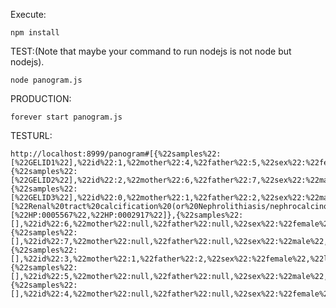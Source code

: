 Execute:



    npm install

TEST:(Note that maybe your command to run nodejs is not node but nodejs).

    node panogram.js


PRODUCTION:

    forever start panogram.js

TESTURL:

    http://localhost:8999/panogram#[{%22samples%22:[%22GELID1%22],%22id%22:1,%22mother%22:4,%22father%22:5,%22sex%22:%22female%22,%22lifeStatus%22:%22alive%22,%22externalId%22:%22GELID1%22},{%22samples%22:[%22GELID2%22],%22id%22:2,%22mother%22:6,%22father%22:7,%22sex%22:%22male%22,%22lifeStatus%22:%22alive%22,%22externalId%22:%22GELID2%22},{%22samples%22:[%22GELID3%22],%22id%22:0,%22mother%22:1,%22father%22:2,%22sex%22:%22male%22,%22lifeStatus%22:%22alive%22,%22externalId%22:%22GELID4%22,%22disorders%22:[%22Renal%20tract%20calcification%20(or%20Nephrolithiasis/nephrocalcinosis)%22],%22hpoTerms%22:[%22HP:0005567%22,%22HP:0002917%22]},{%22samples%22:[],%22id%22:6,%22mother%22:null,%22father%22:null,%22sex%22:%22female%22,%22lifeStatus%22:%22alive%22},{%22samples%22:[],%22id%22:7,%22mother%22:null,%22father%22:null,%22sex%22:%22male%22,%22lifeStatus%22:%22alive%22},{%22samples%22:[],%22id%22:3,%22mother%22:1,%22father%22:2,%22sex%22:%22female%22,%22lifeStatus%22:%22alive%22},{%22samples%22:[],%22id%22:5,%22mother%22:null,%22father%22:null,%22sex%22:%22male%22,%22lifeStatus%22:%22alive%22},{%22samples%22:[],%22id%22:4,%22mother%22:null,%22father%22:null,%22sex%22:%22female%22,%22lifeStatus%22:%22alive%22}]    


